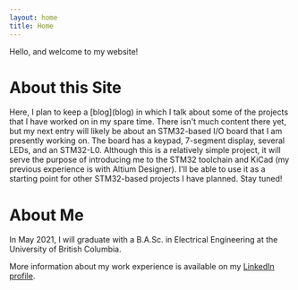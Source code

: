 ```yaml
---
layout: home
title: Home
---
```


Hello, and welcome to my website!

<h1>About this Site</h1>
Here, I plan to keep a [blog](blog) in which I talk about some of the projects
that I have worked on in my spare time. There isn't much content there yet, but
my next entry will likely be about an STM32-based I/O board that I am presently
working on. The board has a keypad, 7-segment display, several LEDs, and
an STM32-L0. Although this is a relatively simple project, it will serve the
purpose of introducing me to the STM32 toolchain and KiCad (my previous
experience is with Altium Designer). I'll be able to use it as a starting point
for other STM32-based projects I have planned. Stay tuned!

<h1>About Me</h1>
In May 2021, I will graduate with a B.A.Sc. in Electrical Engineering at
the University of British Columbia.

More information about my work experience is available on my [LinkedIn
profile](https://www.linkedin.com/in/iankelloughpollock).

